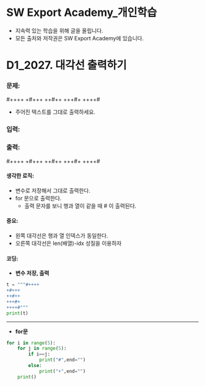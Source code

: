 # SW Export Academy_개인학습

- 지속력 있는 학습을 위해 글을 올립니다.
- 모든 출처와 저작권은 SW Export Academy에 있습니다.

[^출처]: https://www.swexpertacademy.com/





# D1_2027. 대각선 출력하기

### 문제:

#++++
+#+++
++#++
+++#+
++++#

- 주어진 텍스트를 그대로 출력하세요.



### 입력:





### 출력:

#++++
+#+++
++#++
+++#+
++++#



#### 생각한 로직:

- 변수로 저장해서 그대로 출력한다.
- for 문으로 출력한다.
  - 출력 문자를 보니 행과 열이 같을 때 # 이 출력된다.



#### 중요:

- 왼쪽 대각선은 행과 열 인덱스가 동일한다.
- 오른쪽 대각선은 len(배열)-idx 성질을 이용하자



#### 코딩:

- **변수 저장, 출력**

```python
t = """#++++
+#+++
++#++
+++#+
++++#"""
print(t)
```

---

- **for문**

```python
for i in range(5):
    for j in range(5):
        if i==j:
            print("#",end="")
        else:
            print("+",end="")
    print()
```


